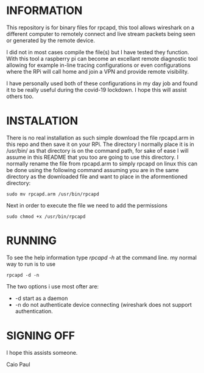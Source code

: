 # INFORMATION

This repository is for binary files for rpcapd, this tool allows wireshark on a different computer to remotely connect 
and live stream packets being seen or generated by the remote device.

I did not in most cases compile the file(s) but I have tested they function.
With this tool a raspberry pi can become an excellant remote diagnostic tool allowing for example in-line tracing configurations
or even configurations where the RPi will call home and join a VPN and provide remote visibility.

I have personally used both of these configurations in my day job and found it to be really useful during the covid-19 lockdown.
I hope this will assist others too.

# INSTALATION
There is no real installation as such simple download the file rpcapd.arm in this repo and then save it on your RPi.
The directory I normally place it is in /usr/bin/ as that directory is on the command path, for sake of ease I will assume in this README that you too are going to use this directory.
I normally rename the file from rpcapd.arm to simply rpcapd on linux this can be done using the following 
command assuming you are in the same directory as the downloaded file and want to place in the aformentioned directory:

    sudo mv rpcapd.arm /usr/bin/rpcapd

Next in order to execute the file we need to add the permissions

    sudo chmod +x /usr/bin/rpcapd

# RUNNING
To see the help information type *rpcapd -h* at the command line.
my normal way to run is to use

    rpcapd -d -n

The two options i use most ofter are:

* -d  start as a daemon
* -n  do not authenticate device connecting (wireshark does not support authentication.

# SIGNING OFF
I hope this assists someone.

Caio
Paul

